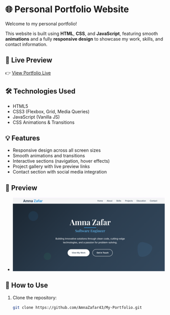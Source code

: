 # 🌐 Personal Portfolio Website

Welcome to my personal portfolio!  

This website is built using **HTML**, **CSS**, and **JavaScript**, featuring smooth **animations** and a fully **responsive design** to showcase my work, skills, and contact information.

## 🔗 Live Preview

👉 [View Portfolio Live](https://amna-zafar-portfolio.netlify.app/)  

## 🛠️ Technologies Used

- HTML5
- CSS3 (Flexbox, Grid, Media Queries)
- JavaScript (Vanilla JS)
- CSS Animations & Transitions

## 💡 Features

- Responsive design across all screen sizes
- Smooth animations and transitions
- Interactive sections (navigation, hover effects)
- Project gallery with live preview links
- Contact section with social media integration

## 📸 Preview

* ![Portfolio Screenshot](portfolio-preview.png)

## 🚀 How to Use

1. Clone the repository:
   ```bash
   git clone https://github.com/AmnaZafar43/My-Portfolio.git